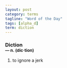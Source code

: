 ```yaml
---
layout: post
category: terms
tagline: "Word of the Day"
tags: [alpha_d]
term: diction
---
```


<h3>Diction<br/> <small>&mdash; n. (dic<span>&middot;</span>tion)</small></h3>
<p><ol>
<li>to ignore a jerk</li>
</ol></p>
